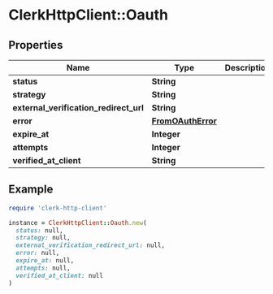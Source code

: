 # ClerkHttpClient::Oauth

## Properties

| Name | Type | Description | Notes |
| ---- | ---- | ----------- | ----- |
| **status** | **String** |  |  |
| **strategy** | **String** |  |  |
| **external_verification_redirect_url** | **String** |  | [optional] |
| **error** | [**FromOAuthError**](FromOAuthError.md) |  | [optional] |
| **expire_at** | **Integer** |  |  |
| **attempts** | **Integer** |  |  |
| **verified_at_client** | **String** |  | [optional] |

## Example

```ruby
require 'clerk-http-client'

instance = ClerkHttpClient::Oauth.new(
  status: null,
  strategy: null,
  external_verification_redirect_url: null,
  error: null,
  expire_at: null,
  attempts: null,
  verified_at_client: null
)
```

